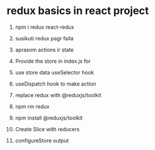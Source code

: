 # redux basics in react project

1. npm i redux react-redux

2. susikuti redux pagr faila

3. aprasom actions ir state

4. Provide the store in index.js for <App />

5. use store data useSelector hook

6. useDispatch hook to make action

7. replace redux with @reduxjs/toolkit

8. npm rm redux

9. npm install @reduxjs/toolkit

10. Create Slice with reducers

11. configureStore output
